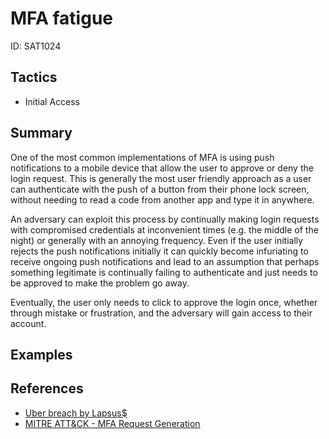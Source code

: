 # MFA fatigue
ID: SAT1024

## Tactics
* Initial Access

## Summary
One of the most common implementations of MFA is using push notifications to a mobile device that allow the user to approve or deny the login request. This is generally the most user friendly approach as a user can authenticate with the push of a button from their phone lock screen, without needing to read a code from another app and type it in anywhere.

An adversary can exploit this process by continually making login requests with compromised credentials at inconvenient times (e.g. the middle of the night) or generally with an annoying frequency. Even if the user initially rejects the push notifications initially it can quickly become infuriating to receive ongoing push notifications and lead to an assumption that perhaps something legitimate is continually failing to authenticate and just needs to be approved to make the problem go away.

Eventually, the user only needs to click to approve the login once, whether through mistake or frustration, and the adversary will gain access to their account. 

## Examples


## References
* [Uber breach by Lapsus$](https://www.darkreading.com/attacks-breaches/uber-breach-external-contractor-mfa-bombing-attack)
* [MITRE ATT&CK - MFA Request Generation](https://attack.mitre.org/techniques/T1621/)

